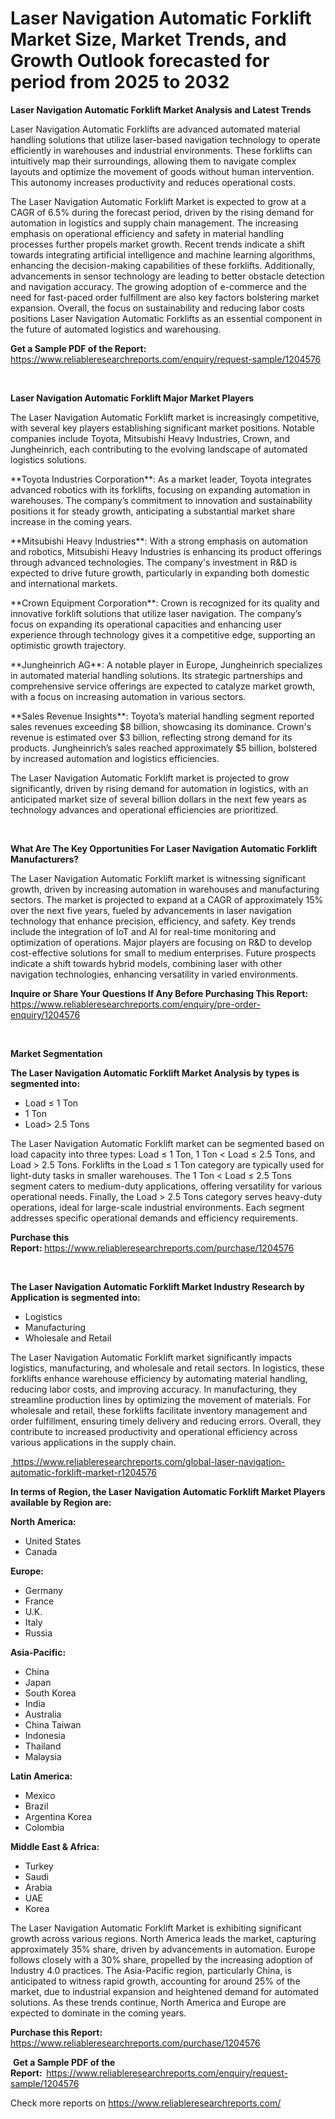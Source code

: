 <p><h1>Laser Navigation Automatic Forklift Market Size, Market Trends, and Growth Outlook forecasted for period from 2025 to 2032</h1></p><p><strong>Laser Navigation Automatic Forklift Market Analysis and Latest Trends</strong></p>
<p><p>Laser Navigation Automatic Forklifts are advanced automated material handling solutions that utilize laser-based navigation technology to operate efficiently in warehouses and industrial environments. These forklifts can intuitively map their surroundings, allowing them to navigate complex layouts and optimize the movement of goods without human intervention. This autonomy increases productivity and reduces operational costs.</p><p>The Laser Navigation Automatic Forklift Market is expected to grow at a CAGR of 6.5% during the forecast period, driven by the rising demand for automation in logistics and supply chain management. The increasing emphasis on operational efficiency and safety in material handling processes further propels market growth. Recent trends indicate a shift towards integrating artificial intelligence and machine learning algorithms, enhancing the decision-making capabilities of these forklifts. Additionally, advancements in sensor technology are leading to better obstacle detection and navigation accuracy. The growing adoption of e-commerce and the need for fast-paced order fulfillment are also key factors bolstering market expansion. Overall, the focus on sustainability and reducing labor costs positions Laser Navigation Automatic Forklifts as an essential component in the future of automated logistics and warehousing.</p></p>
<p><strong>Get a Sample PDF of the Report:&nbsp;</strong> <a href="https://www.reliableresearchreports.com/enquiry/request-sample/1204576?utm_campaign=3543&utm_medium=2&utm_source=Github&utm_content=ia&utm_term=26032025&utm_id=laser-navigation-automatic-forklift">https://www.reliableresearchreports.com/enquiry/request-sample/1204576</a></p>
<p>&nbsp;</p>
<p><strong>Laser Navigation Automatic Forklift Major Market Players</strong></p>
<p><p>The Laser Navigation Automatic Forklift market is increasingly competitive, with several key players establishing significant market positions. Notable companies include Toyota, Mitsubishi Heavy Industries, Crown, and Jungheinrich, each contributing to the evolving landscape of automated logistics solutions.</p><p>**Toyota Industries Corporation**: As a market leader, Toyota integrates advanced robotics with its forklifts, focusing on expanding automation in warehouses. The company’s commitment to innovation and sustainability positions it for steady growth, anticipating a substantial market share increase in the coming years.</p><p>**Mitsubishi Heavy Industries**: With a strong emphasis on automation and robotics, Mitsubishi Heavy Industries is enhancing its product offerings through advanced technologies. The company's investment in R&D is expected to drive future growth, particularly in expanding both domestic and international markets.</p><p>**Crown Equipment Corporation**: Crown is recognized for its quality and innovative forklift solutions that utilize laser navigation. The company’s focus on expanding its operational capacities and enhancing user experience through technology gives it a competitive edge, supporting an optimistic growth trajectory.</p><p>**Jungheinrich AG**: A notable player in Europe, Jungheinrich specializes in automated material handling solutions. Its strategic partnerships and comprehensive service offerings are expected to catalyze market growth, with a focus on increasing automation in various sectors.</p><p>**Sales Revenue Insights**: Toyota’s material handling segment reported sales revenues exceeding $8 billion, showcasing its dominance. Crown's revenue is estimated over $3 billion, reflecting strong demand for its products. Jungheinrich’s sales reached approximately $5 billion, bolstered by increased automation and logistics efficiencies.</p><p>The Laser Navigation Automatic Forklift market is projected to grow significantly, driven by rising demand for automation in logistics, with an anticipated market size of several billion dollars in the next few years as technology advances and operational efficiencies are prioritized.</p></p>
<p>&nbsp;</p>
<p><strong>What Are The Key Opportunities For Laser Navigation Automatic Forklift Manufacturers?</strong></p>
<p><p>The Laser Navigation Automatic Forklift market is witnessing significant growth, driven by increasing automation in warehouses and manufacturing sectors. The market is projected to expand at a CAGR of approximately 15% over the next five years, fueled by advancements in laser navigation technology that enhance precision, efficiency, and safety. Key trends include the integration of IoT and AI for real-time monitoring and optimization of operations. Major players are focusing on R&D to develop cost-effective solutions for small to medium enterprises. Future prospects indicate a shift towards hybrid models, combining laser with other navigation technologies, enhancing versatility in varied environments.</p></p>
<p><strong>Inquire or Share Your Questions If Any Before Purchasing This Report:</strong> <a href="https://www.reliableresearchreports.com/enquiry/pre-order-enquiry/1204576?utm_campaign=3543&utm_medium=2&utm_source=Github&utm_content=ia&utm_term=26032025&utm_id=laser-navigation-automatic-forklift">https://www.reliableresearchreports.com/enquiry/pre-order-enquiry/1204576</a></p>
<p>&nbsp;</p>
<p><strong>Market Segmentation</strong></p>
<p><strong>The Laser Navigation Automatic Forklift Market Analysis by types is segmented into:</strong></p>
<p><ul><li>Load ≤ 1 Ton</li><li>1 Ton<Load≤2.5 Tons</li><li>Load> 2.5 Tons</li></ul></p>
<p><p>The Laser Navigation Automatic Forklift market can be segmented based on load capacity into three types: Load ≤ 1 Ton, 1 Ton < Load ≤ 2.5 Tons, and Load > 2.5 Tons. Forklifts in the Load ≤ 1 Ton category are typically used for light-duty tasks in smaller warehouses. The 1 Ton < Load ≤ 2.5 Tons segment caters to medium-duty applications, offering versatility for various operational needs. Finally, the Load > 2.5 Tons category serves heavy-duty operations, ideal for large-scale industrial environments. Each segment addresses specific operational demands and efficiency requirements.</p></p>
<p><strong>Purchase this Report:&nbsp;</strong><a href="https://www.reliableresearchreports.com/purchase/1204576?utm_campaign=3543&utm_medium=2&utm_source=Github&utm_content=ia&utm_term=26032025&utm_id=laser-navigation-automatic-forklift">https://www.reliableresearchreports.com/purchase/1204576</a></p>
<p>&nbsp;</p>
<p><strong>The Laser Navigation Automatic Forklift Market Industry Research by Application is segmented into:</strong></p>
<p><ul><li>Logistics</li><li>Manufacturing</li><li>Wholesale and Retail</li></ul></p>
<p><p>The Laser Navigation Automatic Forklift market significantly impacts logistics, manufacturing, and wholesale and retail sectors. In logistics, these forklifts enhance warehouse efficiency by automating material handling, reducing labor costs, and improving accuracy. In manufacturing, they streamline production lines by optimizing the movement of materials. For wholesale and retail, these forklifts facilitate inventory management and order fulfillment, ensuring timely delivery and reducing errors. Overall, they contribute to increased productivity and operational efficiency across various applications in the supply chain.</p></p>
<p><a href="https://www.reliableresearchreports.com/global-laser-navigation-automatic-forklift-market-r1204576?utm_campaign=3543&utm_medium=2&utm_source=Github&utm_content=ia&utm_term=26032025&utm_id=laser-navigation-automatic-forklift">&nbsp;https://www.reliableresearchreports.com/global-laser-navigation-automatic-forklift-market-r1204576</a></p>
<p><strong>In terms of Region, the Laser Navigation Automatic Forklift Market Players available by Region are:</strong></p>
<p>
    <p> <strong> North America: </strong>
        <ul>
            <li>United States</li>
            <li>Canada</li>
        </ul>
        </p> 
    <p> <strong> Europe: </strong>
        <ul>
            <li>Germany</li>
            <li>France</li>
            <li>U.K.</li>
            <li>Italy</li>
            <li>Russia</li>
        </ul>
        </p> 
    <p> <strong> Asia-Pacific: </strong>
        <ul>
            <li>China</li>
            <li>Japan</li>
            <li>South Korea</li>
            <li>India</li>
            <li>Australia</li>
            <li>China Taiwan</li>
            <li>Indonesia</li>
            <li>Thailand</li>
            <li>Malaysia</li>
        </ul>
        </p> 
    <p> <strong> Latin America: </strong>
        <ul>
            <li>Mexico</li>
            <li>Brazil</li>
            <li>Argentina Korea</li>
            <li>Colombia</li>
        </ul>
        </p> 
    <p> <strong> Middle East & Africa: </strong>
        <ul>
            <li>Turkey</li>
            <li>Saudi</li>
            <li>Arabia</li>
            <li>UAE</li>
            <li>Korea</li>
        </ul>
    </p>
    </p>
<p><p>The Laser Navigation Automatic Forklift Market is exhibiting significant growth across various regions. North America leads the market, capturing approximately 35% share, driven by advancements in automation. Europe follows closely with a 30% share, propelled by the increasing adoption of Industry 4.0 practices. The Asia-Pacific region, particularly China, is anticipated to witness rapid growth, accounting for around 25% of the market, due to industrial expansion and heightened demand for automated solutions. As these trends continue, North America and Europe are expected to dominate in the coming years.</p></p>
<p><strong>Purchase this Report: </strong><a href="https://www.reliableresearchreports.com/purchase/1204576?utm_campaign=3543&utm_medium=2&utm_source=Github&utm_content=ia&utm_term=26032025&utm_id=laser-navigation-automatic-forklift">https://www.reliableresearchreports.com/purchase/1204576</a></p>
<p>&nbsp;<strong>Get a Sample PDF of the Report:&nbsp;&nbsp;</strong><a href="https://www.reliableresearchreports.com/enquiry/request-sample/1204576?utm_campaign=3543&utm_medium=2&utm_source=Github&utm_content=ia&utm_term=26032025&utm_id=laser-navigation-automatic-forklift">https://www.reliableresearchreports.com/enquiry/request-sample/1204576</a></p>
<p><strong></strong></p>
<p>Check more reports on <a href="https://www.reliableresearchreports.com/?utm_campaign=3543&utm_medium=2&utm_source=Github&utm_content=ia&utm_term=26032025&utm_id=laser-navigation-automatic-forklift">https://www.reliableresearchreports.com/</a></p>